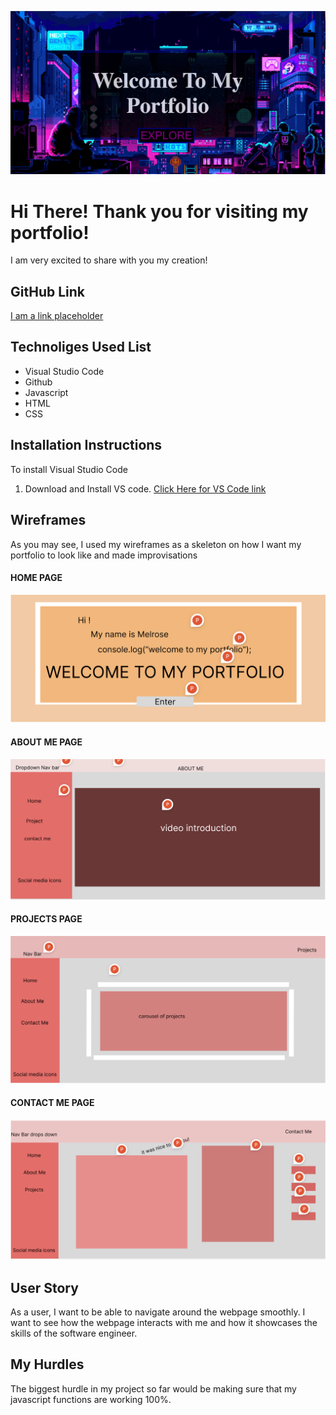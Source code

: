 ![Browser Home Page](homePage.png)

# Hi There! Thank you for visiting my portfolio!

I am very excited to share with you my creation!

## GitHub Link
[I am a link placeholder](#)

## Technoliges Used List
* Visual Studio Code
* Github
* Javascript
* HTML
* CSS

## Installation Instructions
To install Visual Studio Code
1. Download and Install VS code. 
[Click Here for VS Code link](https://code.visualstudio.com/Download)

## Wireframes
As you may see, I used my wireframes as a skeleton on how I want my portfolio to look like and made improvisations

#### HOME PAGE
![wireframeHome](home-wireframe.png)

#### ABOUT ME PAGE
![wireframeAboutMe](Aboutme-wireframe.png) 

#### PROJECTS PAGE
![wireframeProjects](projects-wireframe.png)

#### CONTACT ME PAGE
![wireframeContactMe](contactMe-wireframe.png)

## User Story
As a user, I want to be able to navigate around the webpage smoothly. I want to see how the webpage interacts with me and how it showcases the skills of the software engineer. 

## My Hurdles
The biggest hurdle in my project so far would be making sure that my javascript functions are working 100%.